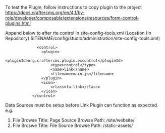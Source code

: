 To test the Plugin, follow instructions to copy plugin to the project
https://docs.craftercms.org/en/4.1/by-role/developer/composable/extensions/resources/form-control-plugins.html

Append below to after rte control in site-config-tools.xml
(Location (In Repository) SITENAME/config/studio/administration/site-config-tools.xml)

                  <control>
                    <plugin>
                        <pluginId>org.craftercms.plugin.excontrol</pluginId>
                        <type>control</type>
                        <name>link</name>
                        <filename>main.js</filename>
                    </plugin>
                    <icon>
                        <class>fa-link</class>
                    </icon>
                </control>


Data Sources must be setup before Link Plugin can function as expected. e.g.

1. File Browse
   Title: Page Source
   Browse Path: /site/website/
2. File Broswe
   Title: File Source
   Browse Path: /static-assets/
